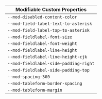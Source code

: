 | Modifiable Custom Properties |
| --- |
| `--mod-disabled-content-color` |
| `--mod-field-label-text-to-asterisk` |
| `--mod-field-label-top-to-asterisk` |
| `--mod-fieldlabel-font-size` |
| `--mod-fieldlabel-font-weight` |
| `--mod-fieldlabel-line-height` |
| `--mod-fieldlabel-line-height-cjk` |
| `--mod-fieldlabel-side-padding-right` |
| `--mod-fieldlabel-side-padding-top` |
| `--mod-spacing-300` |
| `--mod-tableform-border-spacing` |
| `--mod-tableform-margin` |